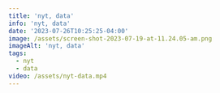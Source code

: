 ```yaml
---
title: 'nyt, data'
info: 'nyt, data'
date: '2023-07-26T10:25:25-04:00'
image: /assets/screen-shot-2023-07-19-at-11.24.05-am.png
imageAlt: 'nyt, data'
tags:
  - nyt
  - data
video: /assets/nyt-data.mp4
---
```


